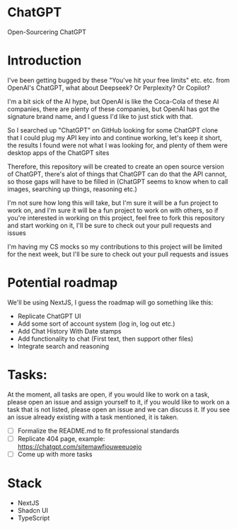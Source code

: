 # ChatGPT
Open-Sourcering ChatGPT

# Introduction
I've been getting bugged by these "You've hit your free limits" etc. etc. from OpenAI's ChatGPT, what about Deepseek? Or Perplexity? Or Copilot?

I'm a bit sick of the AI hype, but OpenAI is like the Coca-Cola of these AI companies, there are plenty of these companies, but OpenAI has got the signature brand name, and I guess I'd like to just stick with that.

So I searched up "ChatGPT" on GitHub looking for some ChatGPT clone that I could plug my API key into and continue working, let's keep it short, the results I found were not what I was looking for, and plenty of them were desktop apps of the ChatGPT sites

Therefore, this repository will be created to create an open source version of ChatGPT, there's alot of things that ChatGPT can do that the API cannot, so those gaps will have to be filled in (ChatGPT seems to know when to call images, searching up things, reasoning etc.)

I'm not sure how long this will take, but I'm sure it will be a fun project to work on, and I'm sure it will be a fun project to work on with others, so if you're interested in working on this project, feel free to fork this repository and start working on it, I'll be sure to check out your pull requests and issues

I'm having my CS mocks so my contributions to this project will be limited for the next week, but I'll be sure to check out your pull requests and issues

# Potential roadmap
We'll be using NextJS, I guess the roadmap will go something like this:
- Replicate ChatGPT UI
- Add some sort of account system (log in, log out etc.)
- Add Chat History With Date stamps
- Add functionality to chat (First text, then support other files)
- Integrate search and reasoning

# Tasks:

At the moment, all tasks are open, if you would like to work on a task, please open an issue and assign yourself to it, if you would like to work on a task that is not listed, please open an issue and we can discuss it. If you see an issue already existing with a task mentioned, it is taken.

- [ ] Formalize the README.md to fit professional standards
- [ ] Replicate 404 page, example: https://chatgpt.com/sitemawfjouweeuoejo
- [ ] Come up with more tasks

# Stack
- NextJS
- Shadcn UI
- TypeScript